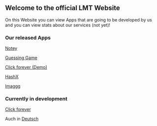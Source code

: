 ## Welcome to the official LMT Website

On this Website you can view Apps that are going to be developed by us
and you can view stats about our services (not yet)!

### Our released Apps
[Notey](/Apps/Sites/notey)

[Guessing Game](/Apps/Sites/ggame)

[Click forever (Demo)](/Apps/Sites/click_forever)

[HashX](/Apps/Sites/hashx)

[Imaggg](/Apps/Sites/imaggg)

### Currently in development

[Click forever]()

Auch in [Deutsch](/de/de)